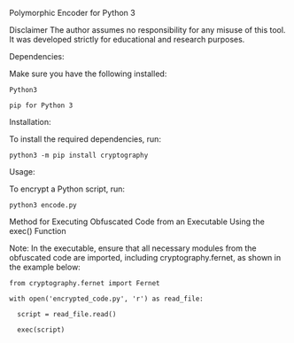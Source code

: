Polymorphic Encoder for Python 3

Disclaimer
The author assumes no responsibility for any misuse of this tool. It was developed strictly for educational and research purposes.


Dependencies:

Make sure you have the following installed:

    Python3

    pip for Python 3


Installation:

To install the required dependencies, run:

    python3 -m pip install cryptography

Usage:

To encrypt a Python script, run:

    python3 encode.py

Method for Executing Obfuscated Code from an Executable Using the exec() Function

Note: In the executable, ensure that all necessary modules from the obfuscated code are imported, including cryptography.fernet, as shown in the example below:

    from cryptography.fernet import Fernet

    with open('encrypted_code.py', 'r') as read_file:
    
      script = read_file.read()
      
      exec(script)
